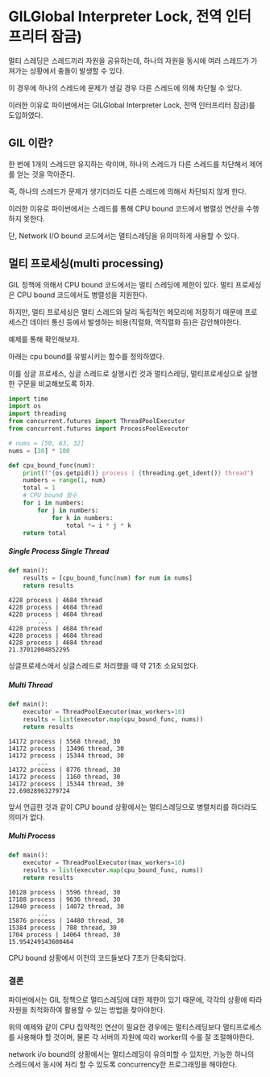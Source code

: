 # GILGlobal Interpreter Lock, 전역 인터프리터 잠금)

멀티 스레딩은 스레드끼리 자원을 공유하는데, 하나의 자원을 동시에 여러 스레드가 가져가는 상황에서 충돌이 발생할 수 있다.

이 경우에 하나의 스레드에 문제가 생길 경우 다른 스레드에 의해 차단될 수 있다.

이러한 이유로 파이썬에서는 GILGlobal Interpreter Lock, 전역 인터프리터 잠금)를 도입하였다.

## GIL 이란?

한 번에 1개의 스레드만 유지하는 락이며, 하나의 스레드가 다른 스레드를 차단해서 제어를 얻는 것을 막아준다.

즉, 하나의 스레드가 문제가 생기더라도 다른 스레드에 의해서 차단되지 않게 한다.

이러한 이유로 파이썬에서는 스레드를 통해 CPU bound 코드에서 병렬성 연산을 수행하지 못한다.

단, Network I/O bound 코드에서는 멀티스레딩을 유의미하게 사용할 수 있다.

## 멀티 프로세싱(multi processing)

GIL 정책에 의해서 CPU bound 코드에서는 멀티 스레딩에 제한이 있다. 멀티 프로세싱은 CPU bound 코드에서도 병렬성을 지원한다.

하지만, 멀티 프로세싱은 멀티 스레드와 달리 독립적인 메모리에 저장하기 때문에 프로세스간 데이터 통신 등에서 발생하는 비용(직렬화, 역직렬화 등)은 감안해야한다.

예제를 통해 확인해보자.

아래는 cpu bound를 유발시키는 함수를 정의하였다.

이를 싱글 프로세스, 싱글 스레드로 실행시킨 것과 멀티스레딩, 멀티프로세싱으로 실행한 구문을 비교해보도록 하자.

```python
import time
import os
import threading
from concurrent.futures import ThreadPoolExecutor
from concurrent.futures import ProcessPoolExecutor

# nums = [50, 63, 32]
nums = [30] * 100

def cpu_bound_func(num):
    print(f"{os.getpid()} process | {threading.get_ident()} thread")
    numbers = range(1, num)
    total = 1
    # CPU bound 함수
    for i in numbers:
        for j in numbers:
            for k in numbers:
                total *= i * j * k
    return total
```

##### Single Process Single Thread

```python
def main():
    results = [cpu_bound_func(num) for num in nums]
    return results
```

```
4228 process | 4684 thread
4228 process | 4684 thread
4228 process | 4684 thread
        ...
4228 process | 4684 thread
4228 process | 4684 thread
4228 process | 4684 thread
21.37012004852295
```

싱글프로세스에서 싱글스레드로 처리했을 때 약 21초 소요되었다.

##### Multi Thread

```python
def main():
    executor = ThreadPoolExecutor(max_workers=10)
    results = list(executor.map(cpu_bound_func, nums))
    return results
```

```
14172 process | 5568 thread, 30
14172 process | 13496 thread, 30
14172 process | 15344 thread, 30
        ...
14172 process | 8776 thread, 30
14172 process | 1160 thread, 30
14172 process | 15344 thread, 30
22.69828963279724
```

앞서 언급한 것과 같이 CPU bound 상황에서는 멀티스레딩으로 병렬처리를 하더라도 의미가 없다.

##### Multi Process

```python
def main():
    executor = ThreadPoolExecutor(max_workers=10)
    results = list(executor.map(cpu_bound_func, nums))
    return results
```

```
10128 process | 5596 thread, 30
17188 process | 9636 thread, 30
12940 process | 14072 thread, 30
        ...
15876 process | 14480 thread, 30
15384 process | 788 thread, 30
1704 process | 14064 thread, 30
15.954249143600464
```

CPU bound 상황에서 이전의 코드들보다 7초가 단축되었다.

### 결론

파이썬에서는 GIL 정책으로 멀티스레딩에 대한 제한이 있기 때문에, 각각의 상황에 따라 자원을 최적화하여 활용할 수 있는 방법을 찾아야한다.

위의 예제와 같이 CPU 집약적인 연산이 필요한 경우에는 멀티스레딩보다 멀티프로세스를 사용해야 할 것이며, 물론 각 서버의 자원에 따라 worker의 수를 잘 조절해야한다.

network i/o bound의 상황에서는 멀티스레딩이 유의미할 수 있지만, 가능한 하나의 스레드에서 동시에 처리 할 수 있도록 concurrency한 프로그래밍을 해야한다.
